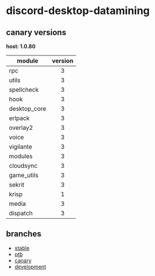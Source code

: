 # discord-desktop-datamining

## canary versions

**host: 1.0.80**

| module | version |
| ------ | :-----: |
| rpc | 3 |
| utils | 3 |
| spellcheck | 3 |
| hook | 3 |
| desktop_core | 3 |
| erlpack | 3 |
| overlay2 | 3 |
| voice | 3 |
| vigilante | 3 |
| modules | 3 |
| cloudsync | 3 |
| game_utils | 3 |
| sekrit | 3 |
| krisp | 1 |
| media | 3 |
| dispatch | 3 |

## branches

- [stable](https://github.com/OpenAsar/discord-desktop-datamining/tree/stable)
- [ptb](https://github.com/OpenAsar/discord-desktop-datamining/tree/ptb)
- [canary](https://github.com/OpenAsar/discord-desktop-datamining/tree/canary)
- [development](https://github.com/OpenAsar/discord-desktop-datamining/tree/development)